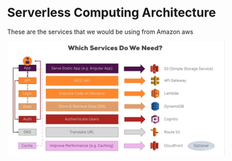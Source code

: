 # Serverless Computing Architecture

These are the services that we would be using from Amazon aws

![Serverless Computing](images/serverless.png "Serverless Computing")
